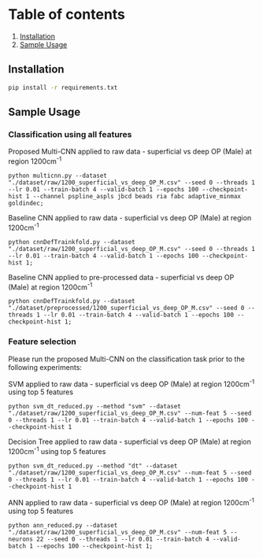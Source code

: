 # Table of contents
1. [Installation](#Installation)
2. [Sample Usage](##Sample-Usage)

## Installation
```bash
pip install -r requirements.txt
```


## Sample Usage 
### Classification using all features

Proposed Multi-CNN applied to raw data - superficial vs deep OP (Male) at region 1200cm<sup>-1</sup>

`python multicnn.py --dataset "./dataset/raw/1200_superficial_vs_deep_OP_M.csv" --seed 0 --threads 1 --lr 0.01 --train-batch 4 --valid-batch 1 --epochs 100 --checkpoint-hist 1 --channel pspline_aspls jbcd beads ria fabc adaptive_minmax goldindec;`

Baseline CNN applied to raw data - superficial vs deep OP (Male) at region 1200cm<sup>-1</sup>

`python cnnDefTrainkfold.py --dataset "./dataset/raw/1200_superficial_vs_deep_OP_M.csv" --seed 0 --threads 1 --lr 0.01 --train-batch 4 --valid-batch 1 --epochs 100 --checkpoint-hist 1;`

Baseline CNN applied to pre-processed data - superficial vs deep OP (Male) at region 1200cm<sup>-1</sup>

`python cnnDefTrainkfold.py --dataset "./dataset/preprocessed/1200_superficial_vs_deep_OP_M.csv" --seed 0 --threads 1 --lr 0.01 --train-batch 4 --valid-batch 1 --epochs 100 --checkpoint-hist 1;`

### Feature selection
Please run the proposed Multi-CNN on the classification task prior to the following experiments:

SVM applied to raw data - superficial vs deep OP (Male) at region 1200cm<sup>-1</sup> using top 5 features

`python svm_dt_reduced.py --method "svm" --dataset "./dataset/raw/1200_superficial_vs_deep_OP_M.csv" --num-feat 5 --seed 0 --threads 1 --lr 0.01 --train-batch 4 --valid-batch 1 --epochs 100 --checkpoint-hist 1`

Decision Tree applied to raw data - superficial vs deep OP (Male) at region 1200cm<sup>-1</sup> using top 5 features

`python svm_dt_reduced.py --method "dt" --dataset "./dataset/raw/1200_superficial_vs_deep_OP_M.csv" --num-feat 5 --seed 0 --threads 1 --lr 0.01 --train-batch 4 --valid-batch 1 --epochs 100 --checkpoint-hist 1`

ANN applied to raw data - superficial vs deep OP (Male) at region 1200cm<sup>-1</sup> using top 5 features

`python ann_reduced.py --dataset "./dataset/raw/1200_superficial_vs_deep_OP_M.csv" --num-feat 5 --neurons 22 --seed 0 --threads 1 --lr 0.01 --train-batch 4 --valid-batch 1 --epochs 100 --checkpoint-hist 1;`





